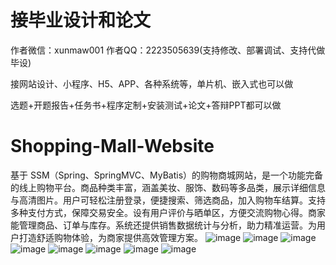 # 接毕业设计和论文
作者微信：xunmaw001  作者QQ：2223505639(支持修改、部署调试、支持代做毕设)

接网站设计、小程序、H5、APP、各种系统等，单片机、嵌入式也可以做

选题+开题报告+任务书+程序定制+安装测试+论文+答辩PPT都可以做
# Shopping-Mall-Website
基于 SSM（Spring、SpringMVC、MyBatis）的购物商城网站，是一个功能完备的线上购物平台。商品种类丰富，涵盖美妆、服饰、数码等多品类，展示详细信息与高清图片。用户可轻松注册登录，便捷搜索、筛选商品，加入购物车结算。支持多种支付方式，保障交易安全。设有用户评价与晒单区，方便交流购物心得。商家能管理商品、订单与库存。系统还提供销售数据统计与分析，助力精准运营。为用户打造舒适购物体验，为商家提供高效管理方案。 
![image](https://github.com/user-attachments/assets/8d30d4fe-e6b3-4654-93eb-2fc7c7cf2d12)
![image](https://github.com/user-attachments/assets/03d5875f-4228-4deb-89c4-16b9c0005f10)
![image](https://github.com/user-attachments/assets/1b7b0e10-e60f-44b1-bdf6-b9ba44b8faa2)
![image](https://github.com/user-attachments/assets/c871c701-367a-409b-8a20-3e6939975d24)
![image](https://github.com/user-attachments/assets/4311139c-41e9-4c09-b6ec-d6e01d49e32f)
![image](https://github.com/user-attachments/assets/84ae7103-437e-4ebf-87d3-826da54256ed)
![image](https://github.com/user-attachments/assets/c61d82ee-c13d-47af-a69e-f0e0b44adb21)
![image](https://github.com/user-attachments/assets/d392b5c4-4169-455c-9602-a9cd9e5cbb95)
